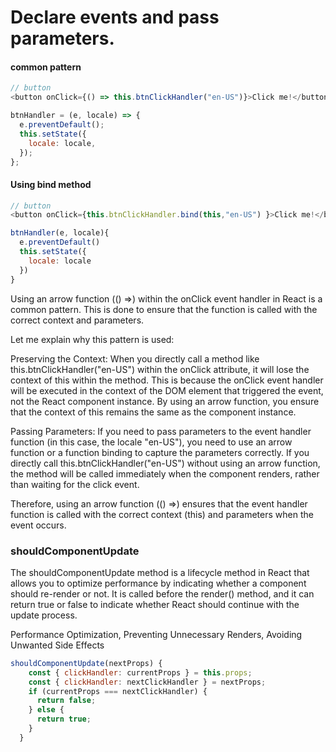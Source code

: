 # Declare events and pass parameters.

#### common pattern

```js
// button
<button onClick={() => this.btnClickHandler("en-US")}>Click me!</button>;

btnHandler = (e, locale) => {
  e.preventDefault();
  this.setState({
    locale: locale,
  });
};
```

#### Using bind method

```js
// button
<button onClick={this.btnClickHandler.bind(this,"en-US") }>Click me!</button>

btnHandler(e, locale){
  e.preventDefault()
  this.setState({
    locale: locale
  })
}

```

Using an arrow function (() =>) within the onClick event handler in React is a common pattern. This is done to ensure that the function is called with the correct context and parameters.

Let me explain why this pattern is used:

Preserving the Context: When you directly call a method like this.btnClickHandler("en-US") within the onClick attribute, it will lose the context of this within the method. This is because the onClick event handler will be executed in the context of the DOM element that triggered the event, not the React component instance. By using an arrow function, you ensure that the context of this remains the same as the component instance.

Passing Parameters: If you need to pass parameters to the event handler function (in this case, the locale "en-US"), you need to use an arrow function or a function binding to capture the parameters correctly. If you directly call this.btnClickHandler("en-US") without using an arrow function, the method will be called immediately when the component renders, rather than waiting for the click event.

Therefore, using an arrow function (() =>) ensures that the event handler function is called with the correct context (this) and parameters when the event occurs.

### shouldComponentUpdate


The shouldComponentUpdate method is a lifecycle method in React that allows you to optimize performance by indicating whether a component should re-render or not. It is called before the render() method, and it can return true or false to indicate whether React should continue with the update process.

Performance Optimization, Preventing Unnecessary Renders, Avoiding Unwanted Side Effects

```js
shouldComponentUpdate(nextProps) {
    const { clickHandler: currentProps } = this.props;
    const { clickHandler: nextClickHandler } = nextProps;
    if (currentProps === nextClickHandler) {
      return false;
    } else {
      return true;
    }
  }
```
